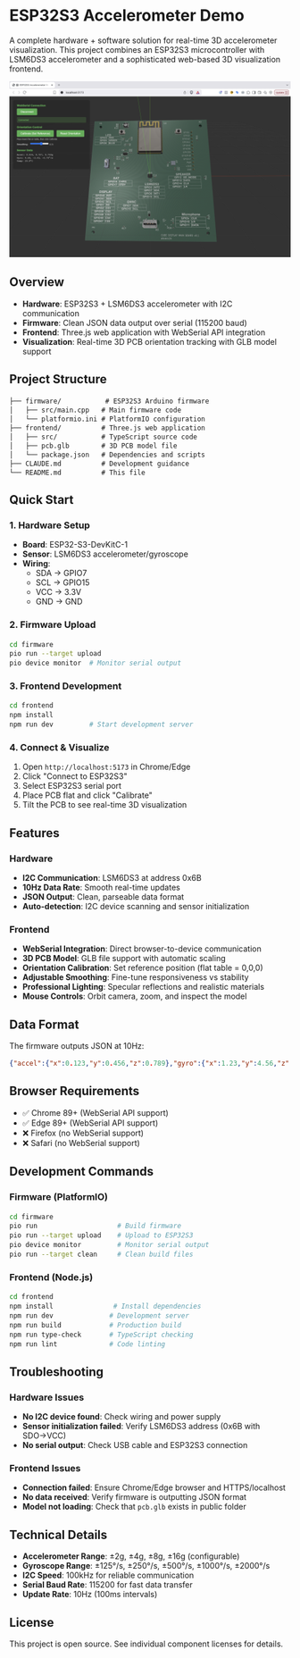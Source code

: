 # ESP32S3 Accelerometer Demo

A complete hardware + software solution for real-time 3D accelerometer visualization. This project combines an ESP32S3 microcontroller with LSM6DS3 accelerometer and a sophisticated web-based 3D visualization frontend.

![Demo](images/demo.png)

## Overview

- **Hardware**: ESP32S3 + LSM6DS3 accelerometer with I2C communication
- **Firmware**: Clean JSON data output over serial (115200 baud)
- **Frontend**: Three.js web application with WebSerial API integration
- **Visualization**: Real-time 3D PCB orientation tracking with GLB model support

## Project Structure

```
├── firmware/           # ESP32S3 Arduino firmware
│   ├── src/main.cpp   # Main firmware code
│   └── platformio.ini # PlatformIO configuration
├── frontend/          # Three.js web application
│   ├── src/           # TypeScript source code
│   ├── pcb.glb        # 3D PCB model file
│   └── package.json   # Dependencies and scripts
├── CLAUDE.md          # Development guidance
└── README.md          # This file
```

## Quick Start

### 1. Hardware Setup
- **Board**: ESP32-S3-DevKitC-1
- **Sensor**: LSM6DS3 accelerometer/gyroscope
- **Wiring**: 
  - SDA → GPIO7
  - SCL → GPIO15  
  - VCC → 3.3V
  - GND → GND

### 2. Firmware Upload
```bash
cd firmware
pio run --target upload
pio device monitor  # Monitor serial output
```

### 3. Frontend Development
```bash
cd frontend
npm install
npm run dev         # Start development server
```

### 4. Connect & Visualize
1. Open `http://localhost:5173` in Chrome/Edge
2. Click "Connect to ESP32S3"
3. Select ESP32S3 serial port
4. Place PCB flat and click "Calibrate"
5. Tilt the PCB to see real-time 3D visualization

## Features

### Hardware
- **I2C Communication**: LSM6DS3 at address 0x6B
- **10Hz Data Rate**: Smooth real-time updates
- **JSON Output**: Clean, parseable data format
- **Auto-detection**: I2C device scanning and sensor initialization

### Frontend
- **WebSerial Integration**: Direct browser-to-device communication
- **3D PCB Model**: GLB file support with automatic scaling
- **Orientation Calibration**: Set reference position (flat table = 0,0,0)
- **Adjustable Smoothing**: Fine-tune responsiveness vs stability
- **Professional Lighting**: Specular reflections and realistic materials
- **Mouse Controls**: Orbit camera, zoom, and inspect the model

## Data Format

The firmware outputs JSON at 10Hz:
```json
{"accel":{"x":0.123,"y":0.456,"z":0.789},"gyro":{"x":1.23,"y":4.56,"z":7.89},"temp":25.4}
```

## Browser Requirements

- ✅ Chrome 89+ (WebSerial API support)
- ✅ Edge 89+ (WebSerial API support)  
- ❌ Firefox (no WebSerial support)
- ❌ Safari (no WebSerial support)

## Development Commands

### Firmware (PlatformIO)
```bash
cd firmware
pio run                    # Build firmware
pio run --target upload    # Upload to ESP32S3
pio device monitor         # Monitor serial output
pio run --target clean     # Clean build files
```

### Frontend (Node.js)
```bash
cd frontend
npm install               # Install dependencies
npm run dev              # Development server
npm run build            # Production build
npm run type-check       # TypeScript checking
npm run lint             # Code linting
```

## Troubleshooting

### Hardware Issues
- **No I2C device found**: Check wiring and power supply
- **Sensor initialization failed**: Verify LSM6DS3 address (0x6B with SDO→VCC)
- **No serial output**: Check USB cable and ESP32S3 connection

### Frontend Issues
- **Connection failed**: Ensure Chrome/Edge browser and HTTPS/localhost
- **No data received**: Verify firmware is outputting JSON format
- **Model not loading**: Check that `pcb.glb` exists in public folder

## Technical Details

- **Accelerometer Range**: ±2g, ±4g, ±8g, ±16g (configurable)
- **Gyroscope Range**: ±125°/s, ±250°/s, ±500°/s, ±1000°/s, ±2000°/s
- **I2C Speed**: 100kHz for reliable communication
- **Serial Baud Rate**: 115200 for fast data transfer
- **Update Rate**: 10Hz (100ms intervals)

## License

This project is open source. See individual component licenses for details.